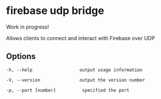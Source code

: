 # firebase udp bridge

Work in progress!

Allows clients to connect and interact with Firebase over UDP

## Options

```
-h, --help                  output usage information

-V, --version               output the version number

-p, --port [number]          specified the port
```
